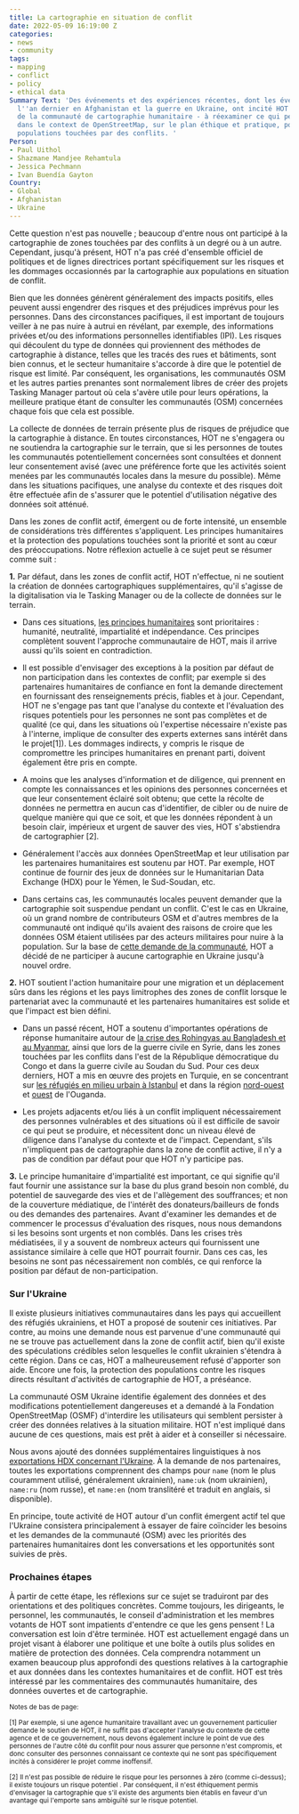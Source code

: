 ```yaml
---
title: La cartographie en situation de conflit
date: 2022-05-09 16:19:00 Z
categories:
- news
- community
tags:
- mapping
- conflict
- policy
- ethical data
Summary Text: 'Des événements et des expériences récentes, dont les événements survenus
  l''an dernier en Afghanistan et la guerre en Ukraine, ont incité HOT - et l''ensemble
  de la communauté de cartographie humanitaire - à réexaminer ce qui peut être fait
  dans le context de OpenStreetMap, sur le plan éthique et pratique, pour aider les
  populations touchées par des conflits. '
Person:
- Paul Uithol
- Shazmane Mandjee Rehamtula
- Jessica Pechmann
- Ivan Buendía Gayton
Country:
- Global
- Afghanistan
- Ukraine
---
```


Cette question n'est pas nouvelle ; beaucoup d'entre nous ont participé à la cartographie de zones touchées par des conflits à un degré ou à un autre. Cependant, jusqu'à présent, HOT n'a pas créé d'ensemble officiel de politiques et de lignes directrices portant spécifiquement sur les risques et les dommages occasionnés par la cartographie aux populations en situation de conflit.

Bien que les données génèrent généralement des impacts positifs, elles peuvent aussi engendrer des risques et des préjudices imprévus pour les personnes. Dans des circonstances pacifiques, il est important de toujours veiller à ne pas nuire à autrui en révélant, par exemple, des informations privées et/ou des informations personnelles identifiables (IPI). Les risques qui découlent du type de données qui proviennent des méthodes de cartographie à distance, telles que les tracés des rues et bâtiments, sont bien connus, et le secteur humanitaire s'accorde à dire que le potentiel de risque est limité. Par conséquent, les organisations, les communautés OSM et les autres parties prenantes sont normalement libres de créer des projets Tasking Manager partout où cela s'avère utile pour leurs opérations, la meilleure pratique étant de consulter les communautés (OSM) concernées chaque fois que cela est possible.

La collecte de données de terrain présente plus de risques de préjudice que la cartographie à distance. En toutes circonstances, HOT ne s'engagera ou ne soutiendra la cartographie sur le terrain, que si les personnes de toutes les communautés potentiellement concernées sont consultées et donnent leur consentement avisé (avec une préférence forte que les activités soient menées par les communautés locales dans la mesure du possible). Même dans les situations pacifiques, une analyse du contexte et des risques doit être effectuée afin de s'assurer que le potentiel d'utilisation négative des données soit atténué. 

Dans les zones de conflit actif, émergent ou de forte intensité, un ensemble de considérations très différentes s'appliquent. Les principes humanitaires et la protection des populations touchées sont la priorité et sont au cœur des préoccupations. Notre réflexion actuelle à ce sujet peut se résumer comme suit :

**1.** Par défaut, dans les zones de conflit actif, HOT n'effectue, ni ne soutient la création de données cartographiques supplémentaires, qu'il s'agisse de la digitalisation via le Tasking Manager ou de la collecte de données sur le terrain.

- Dans ces situations, [les principes humanitaires](https://www.unocha.org/sites/unocha/files/OOM-humanitarianprinciples_FR_Dec2016_1.pdf) sont prioritaires : humanité, neutralité, impartialité et indépendance. Ces principes complètent souvent l'approche communautaire de HOT, mais il arrive aussi qu'ils soient en contradiction.

- Il est possible d'envisager des exceptions à la position par défaut de non participation dans les contextes de conflit; par exemple si des partenaires humanitaires de confiance en font la demande directement en fournissant des renseignements précis, fiables et à jour. Cependant, HOT ne s'engage pas tant que l'analyse du contexte et l'évaluation des risques potentiels pour les personnes ne sont pas complètes et de qualité (ce qui, dans les situations où  l'expertise nécessaire n'existe pas à l'interne, implique de consulter des experts externes sans intérêt dans le projet[1]). Les dommages indirects, y compris le risque de compromettre les principes humanitaires en prenant parti, doivent également être pris en compte.

- A moins que les analyses d'information et de diligence, qui prennent en compte les connaissances et les opinions des personnes concernées et que leur consentement éclairé soit obtenu; que cette la récolte de données ne permettra en aucun cas d'identifier, de cibler ou de nuire de quelque manière qui que ce soit, et que les données répondent à un besoin clair, impérieux et urgent de sauver des vies, HOT s'abstiendra de cartographier [2].

- Généralement l'accès aux données OpenStreetMap et leur utilisation par les partenaires humanitaires est soutenu par HOT. Par exemple, HOT continue de fournir des jeux de données sur le Humanitarian Data Exchange (HDX) pour le Yémen, le Sud-Soudan, etc. 

- Dans certains cas, les communautés locales peuvent demander que la cartographie soit suspendue pendant un conflit. C'est le cas en Ukraine, où un grand nombre de contributeurs OSM et d'autres membres de la communauté ont indiqué qu'ils avaient des raisons de croire que les données OSM étaient utilisées par des acteurs militaires pour nuire à la population. Sur la base de [cette demande de la communauté](https://www.openstreetmap.org/user/Yury%20Yatsynovich/diary/398942), HOT a décidé de ne participer à aucune cartographie en Ukraine jusqu'à nouvel ordre.

**2.** HOT soutient l'action humanitaire pour une migration et un déplacement sûrs dans les régions et les pays limitrophes des zones de conflit lorsque le partenariat avec la communauté et les partenaires humanitaires est solide et que l'impact est bien défini.

- Dans un passé récent, HOT a soutenu d'importantes opérations de réponse humanitaire autour de [la crise des Rohingyas au Bangladesh et au Myanmar](https://wiki.openstreetmap.org/wiki/WikiProject_Bangladesh/RohingyaCrisis), ainsi que lors de la guerre civile en Syrie, dans les zones touchées par les conflits dans l'est de la République démocratique du Congo et dans la guerre civile au Soudan du Sud. Pour ces deux derniers, HOT a mis en œuvre des projets en Turquie, en se concentrant sur [les réfugiés en milieu urbain à Istanbul](https://www.hotosm.org/projects/urban_innovations_crowdsourcing_non-camp_refugee_data) et dans la région [nord-ouest](https://www.hotosm.org/projects/bridging-data-gaps-mapping-refugee-contexts-in-east-africa/) et [ouest](https://www.hotosm.org/projects/urban_innovations_crowdsourcing_non-camp_refugee_data) de l'Ouganda.

- Les projets adjacents et/ou liés à un conflit impliquent nécessairement des personnes vulnérables et des situations où il est difficile de savoir ce qui peut se produire, et nécessitent donc un niveau élevé de diligence dans l'analyse du contexte et de l'impact. Cependant, s'ils n'impliquent pas de cartographie dans la zone de conflit active, il n'y a pas de condition par défaut pour que HOT n'y participe pas.

**3.** Le principe humanitaire d'impartialité est important, ce qui signifie qu'il faut fournir une assistance sur la base du plus grand besoin non comblé, du potentiel de sauvegarde des vies et de l'allègement des souffrances; et non de la couverture médiatique, de l'intérêt des donateurs/bailleurs de fonds ou des demandes des partenaires. Avant d'examiner les demandes et de commencer le processus d'évaluation des risques, nous nous demandons si les besoins sont urgents et non comblés. Dans les crises très médiatisées, il y a souvent de nombreux acteurs qui fournissent une assistance similaire à celle que HOT pourrait fournir. Dans ces cas, les besoins ne sont pas nécessairement non comblés, ce qui renforce la position par défaut de non-participation.

### Sur l'Ukraine

Il existe plusieurs initiatives communautaires dans les pays qui accueillent des réfugiés ukrainiens, et HOT a proposé de soutenir ces initiatives. Par contre, au moins une demande nous est parvenue d'une communauté qui ne se trouve pas actuellement dans la zone de conflit actif, bien qu'il existe des spéculations crédibles selon lesquelles le conflit ukrainien s'étendra à cette région. Dans ce cas, HOT a malheureusement refusé d'apporter son aide. Encore une fois, la protection des populations contre les risques directs résultant d'activités de cartographie de HOT, a préséance.

La communauté OSM Ukraine identifie également des données et des modifications potentiellement dangereuses et a demandé à la Fondation OpenStreetMap (OSMF) d'interdire les utilisateurs qui semblent persister à créer des données relatives à la situation militaire. HOT n'est impliqué dans aucune de ces questions, mais est prêt à aider et à conseiller si nécessaire.

Nous avons ajouté des données supplémentaires linguistiques à nos [exportations HDX concernant l'Ukraine](https://data.humdata.org/organization/hot?groups=ukr). À la demande de nos partenaires, toutes les exportations comprennent des champs pour `name` (nom le plus couramment utilisé, généralement ukrainien), `name:uk` (nom ukrainien), `name:ru` (nom russe), et `name:en` (nom translitéré et traduit en anglais, si disponible).

En principe, toute activité de HOT autour d'un conflit émergent actif tel que l'Ukraine consistera principalement à essayer de faire coïncider les besoins et les demandes de la communauté (OSM) avec les priorités des partenaires humanitaires dont les conversations et les opportunités sont suivies de près.

### Prochaines étapes

À partir de cette étape, les réflexions sur ce sujet se traduiront par des orientations et des politiques concrètes. Comme toujours, les dirigeants, le personnel, les communautés, le conseil d'administration et les membres votants de HOT sont impatients d'entendre ce que les gens pensent ! La conversation est loin d'être terminée. HOT est actuellement engagé dans un projet visant à élaborer une politique et une boîte à outils plus solides en matière de protection des données. Cela comprendra notamment un examen beaucoup plus approfondi des questions relatives à la cartographie et aux données dans les contextes humanitaires et de conflit. HOT est très intéressé par les commentaires des communautés humanitaire, des données ouvertes et de cartographie.

<span style="font-size: smaller">Notes de bas de page:</span>

<span style="font-size: smaller">[1] Par exemple, si une agence humanitaire travaillant avec un gouvernement particulier demande le soutien de HOT, il ne suffit pas d'accepter l'analyse du contexte de cette agence et de ce gouvernement, nous devons également inclure le point de vue des personnes de l'autre côté du conflit pour nous assurer que personne n'est compromis, et donc consulter des personnes connaissant ce contexte qui ne sont pas spécifiquement incités à considérer le projet comme inoffensif.</span>

<span style="font-size: smaller">[2] Il n'est pas possible de réduire le risque pour les personnes à zéro (comme ci-dessus); il existe toujours un risque potentiel . Par conséquent, il n'est éthiquement permis d'envisager la cartographie que s'il existe des arguments bien établis en faveur d'un avantage qui l'emporte sans ambiguïté sur le risque potentiel.</span>
